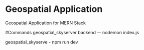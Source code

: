 # Geospatial Application
 Geospatial Application for MERN Stack 



 #Commands
 geospatial_skyserver backend -- nodemon index.js

 geospatial_skyserve - npm run dev
